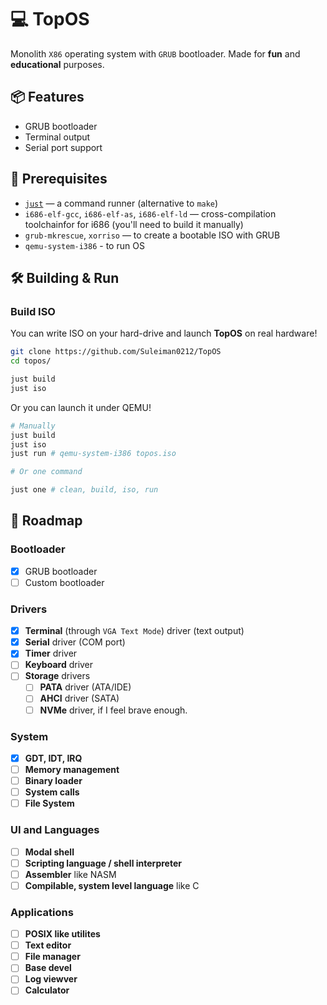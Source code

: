 # 💻 TopOS

Monolith `X86` operating system with `GRUB` bootloader.
Made for **fun** and **educational** purposes.

## 📦 Features

- GRUB bootloader
- Terminal output
- Serial port support

## 🔧 Prerequisites

- [`just`](https://github.com/casey/just) — a command runner (alternative to `make`)
- `i686-elf-gcc`, `i686-elf-as`, `i686-elf-ld` — cross-compilation toolchainfor
  for i686 (you'll need to build it manually)
- `grub-mkrescue`, `xorriso` — to create a bootable ISO with GRUB
- `qemu-system-i386` - to run OS

## 🛠 Building & Run

### Build ISO

You can write ISO on your hard-drive and launch **TopOS** on real hardware!

```bash
git clone https://github.com/Suleiman0212/TopOS
cd topos/

just build
just iso
```

Or you can launch it under QEMU!

```bash
# Manually
just build
just iso
just run # qemu-system-i386 topos.iso

# Or one command

just one # clean, build, iso, run
```

## 🧪 Roadmap

### Bootloader

- [x] GRUB bootloader
- [ ] Custom bootloader

### Drivers

- [x] **Terminal** (through `VGA Text Mode`) driver (text output)
- [x] **Serial** driver (COM port)
- [x] **Timer** driver
- [ ] **Keyboard** driver
- [ ] **Storage** drivers
  - [ ] **PATA** driver (ATA/IDE)
  - [ ] **AHCI** driver (SATA)
  - [ ] **NVMe** driver, if I feel brave enough.

### System

- [x] **GDT, IDT, IRQ**
- [ ] **Memory management**
- [ ] **Binary loader**
- [ ] **System calls**
- [ ] **File System**

### UI and Languages

- [ ] **Modal shell**
- [ ] **Scripting language / shell interpreter**
- [ ] **Assembler** like NASM
- [ ] **Compilable, system level language** like C

### Applications

- [ ] **POSIX like utilites**
- [ ] **Text editor**
- [ ] **File manager**
- [ ] **Base devel**
- [ ] **Log viewver**
- [ ] **Calculator**
